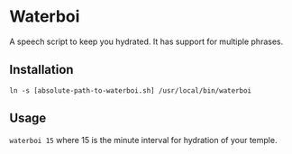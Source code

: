 # Waterboi
A speech script to keep you hydrated. It has support for multiple phrases. 

## Installation
`ln -s [absolute-path-to-waterboi.sh] /usr/local/bin/waterboi`

## Usage
`waterboi 15` where 15 is the minute interval for hydration of your temple.
